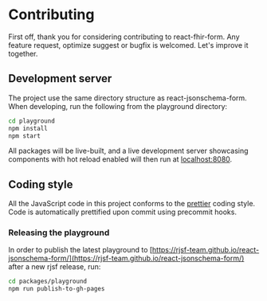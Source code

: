 # Contributing

First off, thank you for considering contributing to react-fhir-form. Any feature request, optimize suggest or bugfix is welcomed. Let's improve it together.

## Development server

The project use the same directory structure as react-jsonschema-form. When developing, run the following from the playground directory:

```bash
cd playground
npm install
npm start
```

All packages will be live-built, and a live development server showcasing components with hot reload enabled will then run at [localhost:8080](http://localhost:8080).

## Coding style

All the JavaScript code in this project conforms to the [prettier](https://github.com/prettier/prettier) coding style. Code is automatically prettified upon commit using precommit hooks.

### Releasing the playground

In order to publish the latest playground to [https://rjsf-team.github.io/react-jsonschema-form/](https://rjsf-team.github.io/react-jsonschema-form/) after a new rjsf release, run:

```bash
cd packages/playground
npm run publish-to-gh-pages
```
